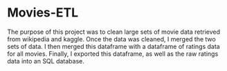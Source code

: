 # Movies-ETL

The purpose of this project was to clean large sets of movie data retrieved from wikipedia and kaggle. Once the data was cleaned, I merged the two sets of data. I then merged this dataframe with a dataframe of ratings data for all movies. Finally, I exported this dataframe, as well as the raw ratings data into an SQL database.

